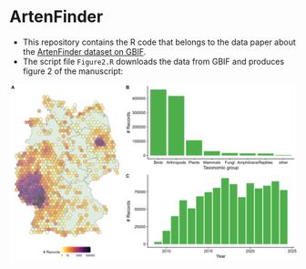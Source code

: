 # ArtenFinder
- This repository contains the R code that belongs to the data paper about the [ArtenFinder dataset on GBIF](https://www.gbif.org/dataset/aa6c5ee6-d4d7-4a65-a04f-379cffbf4842).
- The script file `Figure2.R` downloads the data from GBIF and produces figure 2 of the manuscript:

![Figure2](figure2.jpg)
